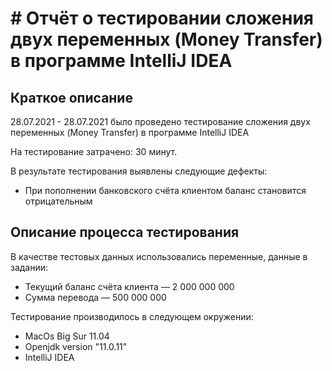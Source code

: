 # # Отчёт о тестировании сложения двух переменных (Money Transfer) в программе IntelliJ IDEA

## Краткое описание

28.07.2021 - 28.07.2021 было проведено тестирование сложения двух переменных (Money Transfer) в программе IntelliJ IDEA

На тестирование затрачено: 30 минут.

В результате тестирования выявлены следующие дефекты:
* При пополнении банковского счёта клиентом баланс становится отрицательным

## Описание процесса тестирования

В качестве тестовых данных использовались переменные, данные в задании:

* Текущий баланс счёта клиента — 2 000 000 000
* Сумма перевода — 500 000 000


Тестирование производилось в следующем окружении:

* MacOs Big Sur 11.04
* Openjdk version "11.0.11"
* IntelliJ IDEA
